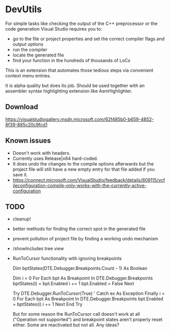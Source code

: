DevUtils
========

For simple tasks like checking the output of the C++ preprocessor or the code generation Visual Studio requires you to:
- go to the file or project properties and set the correct compiler flags and output options
- run the compiler
- locate the generated file
- find your function in the hundreds of thousands of LoCs

This is an extension that automates those tedious steps via convenient context menu entries.

It is alpha quality but does its job.
Should be used together with an assembler syntax highlighting extension like AsmHighlighter.

Download
--------
https://visualstudiogallery.msdn.microsoft.com/62f485b0-b659-4852-8f39-885c20c9fcd1

Known issues
------------

- Doesn't work with headers.
- Currently uses Release|x64 hard-coded.
- It does undo the changes to the compile options afterwards but the project file will still have a new empty entry for that file added if you save it.
- https://connect.microsoft.com/VisualStudio/feedback/details/809115/vcfileconfiguration-compile-only-works-with-the-currently-active-configuration


TODO
----
- cleanup!
- better methods for finding the correct spot in the generated file
- prevent pollution of project file by finding a working undo mechanism
- /showIncludes tree view
- RunToCursor functionality with ignoring breakpoints


    Dim bptStates(DTE.Debugger.Breakpoints.Count - 1) As Boolean


    Dim i = 0
    For Each bpt As Breakpoint In DTE.Debugger.Breakpoints
        bptStates(i) = bpt.Enabled
        i += 1
        bpt.Enabled = False
    Next

    Try
        DTE.Debugger.RunToCursor(True)
        '       Catch ex As Exception
    Finally
        i = 0
        For Each bpt As Breakpoint In DTE.Debugger.Breakpoints
            bpt.Enabled = bptStates(i)
            i += 1
        Next
    End Try
	
	
	But for some reason the RunToCursor call doesn't work at all ("Operation not supported") and breakpoint states aren't properly reset either. Some are reactivated but not all. Any ideas?